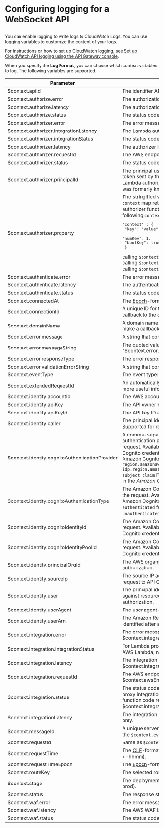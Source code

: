 # Configuring logging for a WebSocket API<a name="websocket-api-logging"></a>

## <a name="websocket-api-logging.intro"></a>

You can enable logging to write logs to CloudWatch Logs\. You can use logging variables to customize the content of your logs\.

For instructions on how to set up CloudWatch logging, see [Set up CloudWatch API logging using the API Gateway console](set-up-logging.md#set-up-access-logging-using-console)\.

When you specify the **Log Format**, you can choose which context variables to log\. The following variables are supported\.


| Parameter | Description | 
| --- | --- | 
| $context\.apiId |  The identifier API Gateway assigns to your API\.  | 
| $context\.authorize\.error | The authorization error message\. | 
| $context\.authorize\.latency | The authorization latency in ms\. | 
| $context\.authorize\.status | The status code returned from an authorization attempt\. | 
| $context\.authorizer\.error | The error message returned from an authorizer\. | 
| $context\.authorizer\.integrationLatency | The Lambda authorizer latency in ms\. | 
| $context\.authorizer\.integrationStatus | The status code returned from a Lambda authorizer\. | 
| $context\.authorizer\.latency | The authorizer latency in ms\. | 
| $context\.authorizer\.requestId | The AWS endpoint's request ID\. | 
| $context\.authorizer\.status | The status code returned from an authorizer\. | 
| $context\.authorizer\.principalId |  The principal user identification that is associated with the token sent by the client and returned from an API Gateway Lambda authorizer Lambda function\. \(A Lambda authorizer was formerly known as a custom authorizer\.\)  | 
| $context\.authorizer\.property |  The stringified value of the specified key\-value pair of the `context` map returned from an API Gateway Lambda authorizer function\. For example, if the authorizer returns the following `context` map:  <pre>"context" : {<br />                            "key": "value",<br />                            "numKey": 1,<br />                            "boolKey": true<br />                            }</pre> calling `$context.authorizer.key` returns the `"value"` string, calling `$context.authorizer.numKey` returns the `"1"` string, and calling `$context.authorizer.boolKey` returns the `"true"` string\.  | 
| $context\.authenticate\.error | The error message returned from an authentication attempt\. | 
| $context\.authenticate\.latency | The authentication latency in ms\. | 
| $context\.authenticate\.status | The status code returned from an authentication attempt\. | 
| $context\.connectedAt |  The [Epoch](https://en.wikipedia.org/wiki/Unix_time)\-formatted connection time\.  | 
| $context\.connectionId |  A unique ID for the connection that can be used to make a callback to the client\.  | 
| $context\.domainName |  A domain name for the WebSocket API\. This can be used to make a callback to the client \(instead of a hardcoded value\)\.  | 
| $context\.error\.message |  A string that contains an API Gateway error message\.  | 
| $context\.error\.messageString | The quoted value of $context\.error\.message, namely "$context\.error\.message"\. | 
| $context\.error\.responseType |  The error response type\.  | 
| $context\.error\.validationErrorString |  A string that contains a detailed validation error message\.  | 
| $context\.eventType |  The event type: `CONNECT`, `MESSAGE`, or `DISCONNECT`\.  | 
| $context\.extendedRequestId | An automatically generated ID for the API call, which contains more useful information for debugging/troubleshooting\. | 
| $context\.identity\.accountId |  The AWS account ID associated with the request\.  | 
| $context\.identity\.apiKey |  The API owner key associated with key\-enabled API request\.  | 
| $context\.identity\.apiKeyId | The API key ID associated with the key\-enabled API request | 
| $context\.identity\.caller |  The principal identifier of the caller that signed the request\. Supported for routes that use IAM authorization\.  | 
| $context\.identity\.cognitoAuthenticationProvider |  A comma\-separated list of the Amazon Cognito authentication providers used by the caller making the request\. Available only if the request was signed with Amazon Cognito credentials\.  For example, for an identity from an Amazon Cognito user pool, `cognito-idp. region.amazonaws.com/user_pool_id,cognito-idp.region.amazonaws.com/user_pool_id:CognitoSignIn:token subject claim` For information, see [Using Federated Identities](https://docs.aws.amazon.com/cognito/latest/developerguide/cognito-identity.html) in the *Amazon Cognito Developer Guide*\. | 
| $context\.identity\.cognitoAuthenticationType |  The Amazon Cognito authentication type of the caller making the request\. Available only if the request was signed with Amazon Cognito credentials\. Possible values include `authenticated` for authenticated identities and `unauthenticated` for unauthenticated identities\. | 
| $context\.identity\.cognitoIdentityId |  The Amazon Cognito identity ID of the caller making the request\. Available only if the request was signed with Amazon Cognito credentials\.  | 
| $context\.identity\.cognitoIdentityPoolId |  The Amazon Cognito identity pool ID of the caller making the request\. Available only if the request was signed with Amazon Cognito credentials\.  | 
| $context\.identity\.principalOrgId |  The [AWS organization ID](https://docs.aws.amazon.com/organizations/latest/userguide/orgs_manage_org_details.html)\. Supported for routes that use IAM authorization\.  | 
| $context\.identity\.sourceIp |  The source IP address of the TCP connection making the request to API Gateway\.  | 
| $context\.identity\.user |  The principal identifier of the user that will be authorized against resource access\. Supported for routes that use IAM authorization\.  | 
| $context\.identity\.userAgent |  The user agent of the API caller\.  | 
| $context\.identity\.userArn |  The Amazon Resource Name \(ARN\) of the effective user identified after authentication\.  | 
| $context\.integration\.error | The error message returned from an integration\. Equivalent to $context\.integrationErrorMessage\. | 
| $context\.integration\.integrationStatus | For Lambda proxy integration, the status code returned from AWS Lambda, not from the backend Lambda function code\. | 
| $context\.integration\.latency | The integration latency in ms\. Equivalent to $context\.integrationLatency\. | 
| $context\.integration\.requestId | The AWS endpoint's request ID\. Equivalent to $context\.awsEndpointRequestId\. | 
| $context\.integration\.status | The status code returned from an integration\. For Lambda proxy integrations, this is the status code that your Lambda function code returns\. Equivalent to $context\.integrationStatus\. | 
| $context\.integrationLatency | The integration latency in ms, available for access logging only\. | 
| $context\.messageId |  A unique server\-side ID for a message\. Available only when the `$context.eventType` is `MESSAGE`\.  | 
| $context\.requestId |  Same as `$context.extendedRequestId`\.  | 
| $context\.requestTime | The [CLF](https://httpd.apache.org/docs/current/logs.html#common)\-formatted request time \(dd/MMM/yyyy:HH:mm:ss \+\-hhmm\)\. | 
| $context\.requestTimeEpoch | The [Epoch](https://en.wikipedia.org/wiki/Unix_time)\-formatted request time, in milliseconds\. | 
| $context\.routeKey |  The selected route key\.  | 
| $context\.stage |  The deployment stage of the API call \(for example, beta or prod\)\.  | 
| $context\.status |  The response status\.  | 
| $context\.waf\.error | The error message returned from AWS WAF\. | 
| $context\.waf\.latency | The AWS WAF latency in ms\. | 
| $context\.waf\.status | The status code returned from AWS WAF\. | 